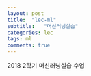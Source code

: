 ```yaml
---
layout: post
title:  "lec-ml"
subtitle:   "머신러닝실습"
categories: lec
tags: ml
comments: true
---
```


2018 2학기 머신러닝실습 수업 